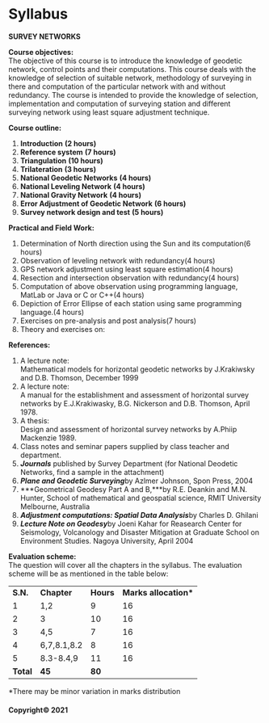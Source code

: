 # Syllabus

**SURVEY NETWORKS**

**Course objectives:**  
The objective of this course is to introduce the knowledge of geodetic network, control points and their computations. This course deals with the knowledge of selection of suitable network, methodology of surveying in there and computation of the particular network with and without redundancy. The course is intended to provide the knowledge of selection, implementation and computation of surveying station and different surveying network using least square adjustment technique.

**Course outline:**

1. **Introduction** **(2 hours)**
2. **Reference system** **(7 hours)**
3. **Triangulation** **(10 hours)**
4. **Trilateration** **(3 hours)**
5. **National Geodetic Networks** **(4 hours)**
6. **National Leveling Network** **(4 hours)**
7. **National Gravity Network** **(4 hours)**
8. **Error Adjustment of Geodetic Network** **(6 hours)**
9. **Survey network design and test** **(5 hours)**

**Practical and Field Work:**

1. Determination of North direction using the Sun and its computation(6 hours)
2. Observation of leveling network with redundancy(4 hours)
3. GPS network adjustment using least square estimation(4 hours)
4. Resection and intersection observation with redundancy(4 hours)
5. Computation of above observation using programming language, MatLab or Java or C or C++(4 hours)
6. Depiction of Error Ellipse of each station using same programming language.(4 hours)
7. Exercises on pre-analysis and post analysis(7 hours)
8. Theory and exercises on:

**References:**

1. A lecture note:  
   Mathematical models for horizontal geodetic networks by J.Krakiwsky and D.B. Thomson, December 1999
2. A lecture note:  
   A manual for the establishment and assessment of horizontal survey networks by E.J.Krakiwasky, B.G. Nickerson and D.B. Thomson, April 1978.
3. A thesis:  
   Design and assessment of horizontal survey networks by A.Phiip Mackenzie 1989.
4. Class notes and seminar papers supplied by class teacher and department.
5. ***Journals*** published by Survey Department (for National Deodetic Networks, find a sample in the attachment)
6. ***Plane and Geodetic Surveying***by Azlmer Johnson, Spon Press, 2004
7. ***Geometrical Geodesy Part A and B,***by R.E. Deankin and M.N. Hunter, School of mathematical and geospatial science, RMIT University Melbourne, Australia
8. ***Adjustment computations: Spatial Data Analysis***by Charles D. Ghilani
9. ***Lecture Note on Geodesy***by Joeni Kahar for Reasearch Center for Seismology, Volcanology and Disaster Mitigation at Graduate School on Environment Studies. Nagoya University, April 2004

**Evaluation scheme:**  
The question will cover all the chapters in the syllabus. The evaluation scheme will be as mentioned in the table below:

|||||
|---|---|---|---|
|**S.N.**|**Chapter**|**Hours**|**Marks allocation\***|
|1|1,2|9|16|
|2|3|10|16|
|3|4,5|7|16|
|4|6,7,8.1,8.2|8|16|
|5|8.3-8.4,9|11|16|
|**Total**|**45**|**80**|

\*There may be minor variation in marks distribution

#### Copyright&copy; 2021